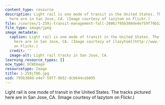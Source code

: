 ```yaml
---
content_type: resource
description: Light rail is one mode of transit in the United States. The tracks pictured
  here are in San Jose, CA. (Image courtesy of lazytom on Flickr.)
file: /courses/1-259j-transit-management-fall-2006/795b388de4e759f79b52dcb644ceb895_1-259jf06.jpg
file_type: image/jpeg
image_metadata:
  caption: Light rail is one mode of transit in the United States. The tracks pictured
    here are in San Jose, CA. (Image courtesy of [lazytom](http://www.flickr.com/photos/lazytom/)
    on Flickr.)
  credit: ''
  image-alt: Light rail tracks in San Jose, CA.
learning_resource_types: []
ocw_type: OCWImage
resourcetype: Image
title: 1-259jf06.jpg
uid: 795b388d-e4e7-59f7-9b52-dcb644ceb895
---
```

Light rail is one mode of transit in the United States. The tracks pictured here are in San Jose, CA. (Image courtesy of lazytom on Flickr.)

